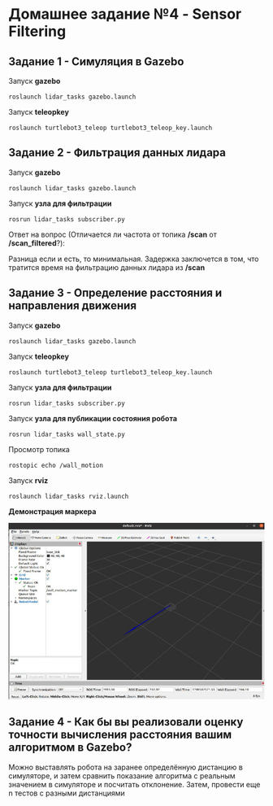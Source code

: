 # Домашнее задание №4 - Sensor Filtering

## Задание 1 - Симуляция в Gazebo

Запуск **gazebo** 

```
roslaunch lidar_tasks gazebo.launch
```

Запуск **teleopkey**

```
roslaunch turtlebot3_teleop turtlebot3_teleop_key.launch
```

## Задание 2 - Фильтрация данных лидара

Запуск **gazebo** 

```
roslaunch lidar_tasks gazebo.launch
```

Запуск **узла для фильтрации** 

```
rosrun lidar_tasks subscriber.py
```

Ответ на вопрос (Отличается ли частота от топика **/scan** от **/scan_filtered**?): 

Разница если и есть, то минимальная. Задержка заключется в том, что тратится время на фильтрацию данных лидара из **/scan**

## Задание 3 - Определение расстояния и направления движения

Запуск **gazebo** 

```
roslaunch lidar_tasks gazebo.launch
```

Запуск **teleopkey**

```
roslaunch turtlebot3_teleop turtlebot3_teleop_key.launch
```

Запуск **узла для фильтрации** 

```
rosrun lidar_tasks subscriber.py
```

Запуск **узла для публикации состояния робота** 

```
rosrun lidar_tasks wall_state.py
```


Просмотр топика 

```
rostopic echo /wall_motion
```


Запуск **rviz** 

```
roslaunch lidar_tasks rviz.launch
```

**Демонстрация маркера**

![image](image.png)


## Задание 4 - Как бы вы реализовали оценку точности вычисления расстояния вашим алгоритмом в Gazebo?

Можно выставлять робота на заранее определённую дистанцию в симуляторе, и затем сравнить показание алгоритма с реальным значением в симуляторе и посчитать отклонение. Затем, провести еще n тестов с разными дистанциями